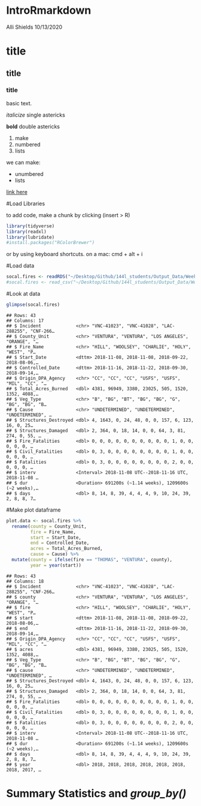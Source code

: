 IntroRmarkdown
================
Alli Shields
10/13/2020

# title

## title

### title

basic text.

*italicize* single astericks

**bold** double astericks

1.  make
2.  numbered
3.  lists

we can make:

  - unumbered
  - lists

[link here](https://www.google.com)

\#Load Libraries

to add code, make a chunk by clicking (insert \> R)

``` r
library(tidyverse)
library(readxl)
library(lubridate)
#install.packages("RColorBrewer")
```

or by using keyboard shortcuts. on a mac: cmd + alt + i

\#Load data

``` r
socal.fires <- readRDS("~/Desktop/Github/144l_students/Output_Data/Week 1/socal_fires_data.rds")
#socal.fires <- read_csv("~/Desktop/Github/144l_students/Output_Data/Week 1/socal_fires_data.csv")
```

\#Look at data

``` r
glimpse(socal.fires)
```

    ## Rows: 43
    ## Columns: 17
    ## $ Incident             <chr> "VNC-41023", "VNC-41028", "LAC-288255", "CNF-266…
    ## $ County_Unit          <chr> "VENTURA", "VENTURA", "LOS ANGELES", "ORANGE", "…
    ## $ Fire_Name            <chr> "HILL", "WOOLSEY", "CHARLIE", "HOLY", "WEST", "P…
    ## $ Start_Date           <dttm> 2018-11-08, 2018-11-08, 2018-09-22, 2018-08-06,…
    ## $ Controlled_Date      <dttm> 2018-11-16, 2018-11-22, 2018-09-30, 2018-09-14,…
    ## $ Origin_DPA_Agency    <chr> "CC", "CC", "CC", "USFS", "USFS", "MIL", "CC", "…
    ## $ Total_Acres_Burned   <dbl> 4381, 96949, 3380, 23025, 505, 1520, 1352, 4088,…
    ## $ Veg_Type             <chr> "B", "BG", "BT", "BG", "BG", "G", "BG", "BG", "B…
    ## $ Cause                <chr> "UNDETERMINED", "UNDETERMINED", "UNDETERMINED", …
    ## $ Structures_Destroyed <dbl> 4, 1643, 0, 24, 48, 0, 0, 157, 6, 123, 16, 0, 25…
    ## $ Structures_Damaged   <dbl> 2, 364, 0, 18, 14, 0, 0, 64, 3, 81, 274, 0, 55, …
    ## $ Fire_Fatalities      <dbl> 0, 0, 0, 0, 0, 0, 0, 0, 0, 0, 1, 0, 0, 0, 0, 0, …
    ## $ Civil_Fatalities     <dbl> 0, 3, 0, 0, 0, 0, 0, 0, 0, 0, 1, 0, 0, 0, 0, 0, …
    ## $ Fatalities           <dbl> 0, 3, 0, 0, 0, 0, 0, 0, 0, 0, 2, 0, 0, 0, 0, 0, …
    ## $ interv               <Interval> 2018-11-08 UTC--2018-11-16 UTC, 2018-11-08 …
    ## $ dur                  <Duration> 691200s (~1.14 weeks), 1209600s (~2 weeks),…
    ## $ days                 <dbl> 8, 14, 8, 39, 4, 4, 4, 9, 10, 24, 39, 2, 8, 8, 7…

\#Make plot dataframe

``` r
plot.data <- socal.fires %>% 
  rename(county = County_Unit,
         fire = Fire_Name,
         start = Start_Date,
         end = Controlled_Date,
         acres = Total_Acres_Burned,
         cause = Cause) %>% 
  mutate(county = ifelse(fire == "THOMAS", "VENTURA", county),
         year = year(start))
```

    ## Rows: 43
    ## Columns: 18
    ## $ Incident             <chr> "VNC-41023", "VNC-41028", "LAC-288255", "CNF-266…
    ## $ county               <chr> "VENTURA", "VENTURA", "LOS ANGELES", "ORANGE", "…
    ## $ fire                 <chr> "HILL", "WOOLSEY", "CHARLIE", "HOLY", "WEST", "P…
    ## $ start                <dttm> 2018-11-08, 2018-11-08, 2018-09-22, 2018-08-06,…
    ## $ end                  <dttm> 2018-11-16, 2018-11-22, 2018-09-30, 2018-09-14,…
    ## $ Origin_DPA_Agency    <chr> "CC", "CC", "CC", "USFS", "USFS", "MIL", "CC", "…
    ## $ acres                <dbl> 4381, 96949, 3380, 23025, 505, 1520, 1352, 4088,…
    ## $ Veg_Type             <chr> "B", "BG", "BT", "BG", "BG", "G", "BG", "BG", "B…
    ## $ cause                <chr> "UNDETERMINED", "UNDETERMINED", "UNDETERMINED", …
    ## $ Structures_Destroyed <dbl> 4, 1643, 0, 24, 48, 0, 0, 157, 6, 123, 16, 0, 25…
    ## $ Structures_Damaged   <dbl> 2, 364, 0, 18, 14, 0, 0, 64, 3, 81, 274, 0, 55, …
    ## $ Fire_Fatalities      <dbl> 0, 0, 0, 0, 0, 0, 0, 0, 0, 0, 1, 0, 0, 0, 0, 0, …
    ## $ Civil_Fatalities     <dbl> 0, 3, 0, 0, 0, 0, 0, 0, 0, 0, 1, 0, 0, 0, 0, 0, …
    ## $ Fatalities           <dbl> 0, 3, 0, 0, 0, 0, 0, 0, 0, 0, 2, 0, 0, 0, 0, 0, …
    ## $ interv               <Interval> 2018-11-08 UTC--2018-11-16 UTC, 2018-11-08 …
    ## $ dur                  <Duration> 691200s (~1.14 weeks), 1209600s (~2 weeks),…
    ## $ days                 <dbl> 8, 14, 8, 39, 4, 4, 4, 9, 10, 24, 39, 2, 8, 8, 7…
    ## $ year                 <dbl> 2018, 2018, 2018, 2018, 2018, 2018, 2018, 2017, …

# Summary Statistics and *group\_by()*
